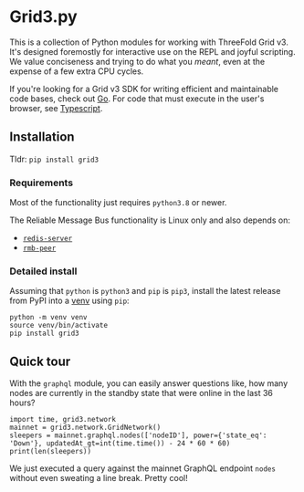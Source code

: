 # Grid3.py

This is a collection of Python modules for working with ThreeFold Grid v3. It's designed foremostly for interactive use on the REPL and joyful scripting. We value conciseness and trying to do what you *meant*, even at the expense of a few extra CPU cycles.

If you're looking for a Grid v3 SDK for writing efficient and maintainable code bases, check out [Go](https://github.com/threefoldtech/tfgrid-sdk-go). For code that must execute in the user's browser, see [Typescript](https://github.com/threefoldtech/tfgrid-sdk-ts).

## Installation

Tldr: `pip install grid3`

### Requirements

Most of the functionality just requires `python3.8` or newer. 

The Reliable Message Bus functionality is Linux only and also depends on:

* [`redis-server`](https://redis.io/)
* [`rmb-peer`](https://github.com/threefoldtech/rmb-rs)

### Detailed install

Assuming that `python` is `python3` and `pip` is `pip3`, install the latest release from PyPI into a [venv](https://docs.python.org/3/library/venv.html) using `pip`:

```
python -m venv venv
source venv/bin/activate
pip install grid3
```

## Quick tour

With the `graphql` module, you can easily answer questions like, how many nodes are currently in the standby state that were online in the last 36 hours?

```
import time, grid3.network
mainnet = grid3.network.GridNetwork()
sleepers = mainnet.graphql.nodes(['nodeID'], power={'state_eq': 'Down'}, updatedAt_gt=int(time.time()) - 24 * 60 * 60)
print(len(sleepers))
```

We just executed a query against the mainnet GraphQL endpoint `nodes` without even sweating a line break. Pretty cool!
